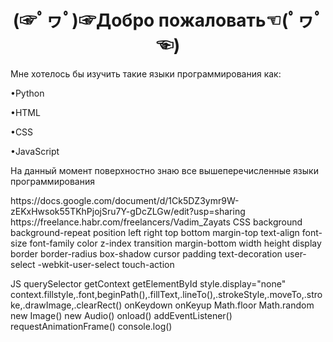 <div align='center'>
  <h1>(☞ﾟヮﾟ)☞Добро пожаловать☜(ﾟヮﾟ☜)</h1>
</div>
Мне хотелось бы изучить такие языки программирования как:<p>
  •Python<p>
  •HTML<p>
  •CSS<p>
  •JavaScript<p>
  На данный момент поверхностно знаю все вышеперечисленные языки программирования<p>
  https://docs.google.com/document/d/1Ck5DZ3ymr9W-zEKxHwsok55TKhPjojSru7Y-gDcZLGw/edit?usp=sharing
    https://freelance.habr.com/freelancers/Vadim_Zayats
CSS
background
background-repeat
position
left
right
top
bottom
margin-top
text-align
font-size
font-family
color
z-index
transition
margin-bottom
width
height
display
border
border-radius
box-shadow
cursor
padding
text-decoration
user-select
-webkit-user-select
touch-action


JS
querySelector
getContext
getElementById
style.display="none"
context.fillstyle,.font,beginPath(),.fillText,.lineTo(),.strokeStyle,.moveTo,.stroke,.drawImage,.clearRect()
onKeydown
onKeyup
Math.floor
Math.random
new Image()
new Audio()
onload()
addEventListener()
requestAnimationFrame()
console.log()
